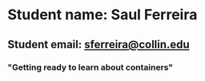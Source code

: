 # Student name: Saul Ferreira

## Student email: sferreira@collin.edu

### "Getting ready to learn about containers"

